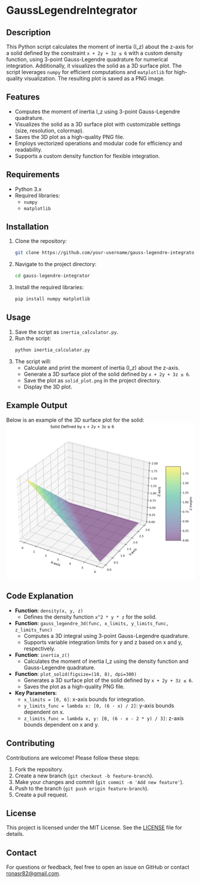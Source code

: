 # GaussLegendreIntegrator

## Description
This Python script calculates the moment of inertia (I_z) about the z-axis for a solid defined by the constraint `x + 2y + 3z ≤ 6` with a custom density function, using 3-point Gauss-Legendre quadrature for numerical integration. Additionally, it visualizes the solid as a 3D surface plot. The script leverages `numpy` for efficient computations and `matplotlib` for high-quality visualization. The resulting plot is saved as a PNG image.

## Features
- Computes the moment of inertia I_z using 3-point Gauss-Legendre quadrature.
- Visualizes the solid as a 3D surface plot with customizable settings (size, resolution, colormap).
- Saves the 3D plot as a high-quality PNG file.
- Employs vectorized operations and modular code for efficiency and readability.
- Supports a custom density function for flexible integration.

## Requirements
- Python 3.x
- Required libraries:
  - `numpy`
  - `matplotlib`

## Installation
1. Clone the repository:
   ```bash
   git clone https://github.com/your-username/gauss-legendre-integrator.git
   ```
2. Navigate to the project directory:
   ```bash
   cd gauss-legendre-integrator
   ```
3. Install the required libraries:
   ```bash
   pip install numpy matplotlib
   ```

## Usage
1. Save the script as `inertia_calculator.py`.
2. Run the script:
   ```bash
   python inertia_calculator.py
   ```
3. The script will:
   - Calculate and print the moment of inertia (I_z) about the z-axis.
   - Generate a 3D surface plot of the solid defined by `x + 2y + 3z ≤ 6`.
   - Save the plot as `solid_plot.png` in the project directory.
   - Display the 3D plot.

## Example Output
Below is an example of the 3D surface plot for the solid:
![Solid Plot](solid_plot.png)

## Code Explanation
- **Function**: `density(x, y, z)`
  - Defines the density function `x^2 * y * z` for the solid.
- **Function**: `gauss_legendre_3d(func, x_limits, y_limits_func, z_limits_func)`
  - Computes a 3D integral using 3-point Gauss-Legendre quadrature.
  - Supports variable integration limits for y and z based on x and y, respectively.
- **Function**: `inertia_z()`
  - Calculates the moment of inertia I_z using the density function and Gauss-Legendre quadrature.
- **Function**: `plot_solid(figsize=(10, 8), dpi=300)`
  - Generates a 3D surface plot of the solid defined by `x + 2y + 3z ≤ 6`.
  - Saves the plot as a high-quality PNG file.
- **Key Parameters**:
  - `x_limits = [0, 6]`: x-axis bounds for integration.
  - `y_limits_func = lambda x: [0, (6 - x) / 2]`: y-axis bounds dependent on x.
  - `z_limits_func = lambda x, y: [0, (6 - x - 2 * y) / 3]`: z-axis bounds dependent on x and y.

## Contributing
Contributions are welcome! Please follow these steps:
1. Fork the repository.
2. Create a new branch (`git checkout -b feature-branch`).
3. Make your changes and commit (`git commit -m 'Add new feature'`).
4. Push to the branch (`git push origin feature-branch`).
5. Create a pull request.

## License
This project is licensed under the MIT License. See the [LICENSE](LICENSE) file for details.

## Contact
For questions or feedback, feel free to open an issue on GitHub or contact [ronasr82@gmail.com](mailto:ronasr82@gmail.com).
